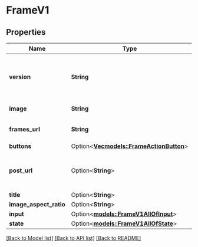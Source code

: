 # FrameV1

## Properties

Name | Type | Description | Notes
------------ | ------------- | ------------- | -------------
**version** | **String** | Version of the mini app, 'next' for v2, 'vNext' for v1 | 
**image** | **String** | URL of the image | 
**frames_url** | **String** | Launch URL of the mini app | 
**buttons** | Option<[**Vec<models::FrameActionButton>**](FrameActionButton.md)> |  | [optional]
**post_url** | Option<**String**> | Post URL to take an action on this mini app | [optional]
**title** | Option<**String**> |  | [optional]
**image_aspect_ratio** | Option<**String**> |  | [optional]
**input** | Option<[**models::FrameV1AllOfInput**](FrameV1_allOf_input.md)> |  | [optional]
**state** | Option<[**models::FrameV1AllOfState**](FrameV1_allOf_state.md)> |  | [optional]

[[Back to Model list]](../README.md#documentation-for-models) [[Back to API list]](../README.md#documentation-for-api-endpoints) [[Back to README]](../README.md)


